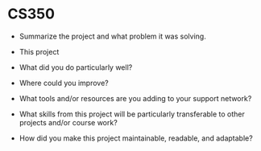 # CS350

- Summarize the project and what problem it was solving.
-   This project

- What did you do particularly well?

- Where could you improve?

- What tools and/or resources are you adding to your support network?

- What skills from this project will be particularly transferable to other projects and/or course work?

- How did you make this project maintainable, readable, and adaptable?
